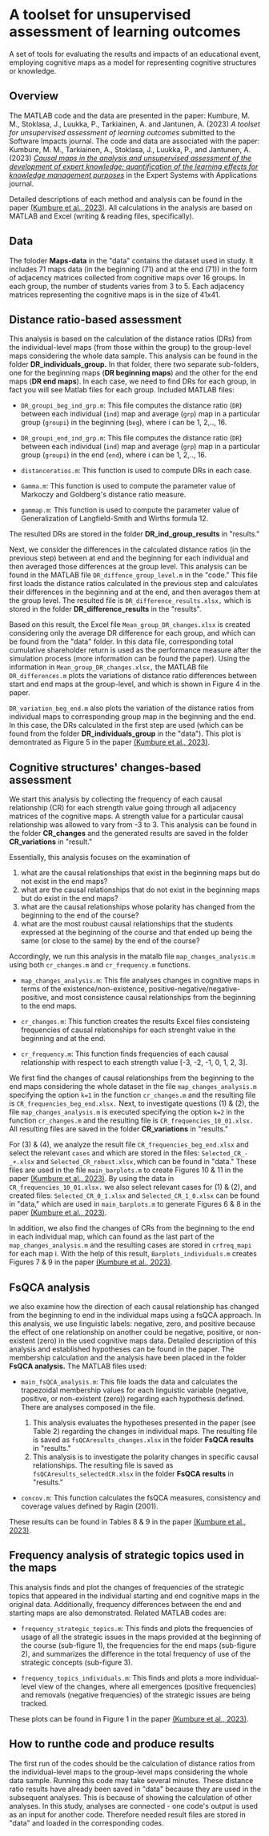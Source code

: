 # A toolset for unsupervised assessment of learning outcomes
A set of tools for evaluating the results and impacts of an educational event, employing cognitive maps as a model for representing cognitive structures or knowledge. 

## Overview
The MATLAB code and the data are presented in the paper: Kumbure, M. M., Stoklasa, J., Luukka, P., Tarkiainen, A. and Jantunen, A. (2023) _A toolset for unsupervised assessment of learning outcomes_ submitted to the Software Impacts journal. The code and data are associated with the paper: Kumbure, M. M., Tarkiainen, A., Stoklasa, J., Luukka, P., and Jantunen, A. (2023) [_Causal maps in the analysis and unsupervised assessment of the development of expert knowledge: quantification of the learning effects for knowledge management purposes_](https://doi.org/10.1016/j.eswa.2023.121232) in the Expert Systems with Applications journal.

Detailed descriptions of each method and analysis can be found in the paper [(Kumbure et al., 2023)](https://doi.org/10.1016/j.eswa.2023.121232). All calculations in the analysis are based on MATLAB and Excel (writing & reading files, specifically).

## Data
The foloder **Maps-data** in the "data" contains the dataset used in study. It includes 71 maps data (in the beginning (71) and at the end (71)) in the form of adjacency matrices collected from cognitive maps over 16 groups. In each group, the number of students varies from 3 to 5. Each adjacency matrices representing the cognitive maps is in the size of 41x41.

## Distance ratio-based assessment
This analysis is based on the  calculation of the distance ratios (DRs) from the individual-level maps (from those within the group) to the group-level maps considering the whole data sample. This analysis can be found in the folder **DR_individuals_group.** In that folder, there two separate sub-folders, one for the beginning maps (**DR beginning maps**) and the other for the end maps (**DR end maps**). In each case, we need to find DRs for each group, in fact you will see Matlab files for each group. Included MATLAB files:

- `DR_groupi_beg_ind_grp.m`: This file computes the distance ratio (`DR`) between each individual (`ind`) map and average (`grp`) map in a particular group (`groupi`) in the beginning (`beg`), where i can be 1, 2,.., 16. 

- `DR_groupi_end_ind_grp.m`: This file computes the distance ratio (`DR`) between each individual (`ind`) map and average (`grp`) map in a particular group (`groupi`) in the end (`end`), where i can be 1, 2,.., 16. 

- `distanceratios.m`: This function is used to compute DRs in each case. 

- `Gamma.m`: This function is used to compute the parameter value of Markoczy and Goldberg's distance ratio measure. 

- `gammap.m`: This function is used to compute the parameter value of Generalization of Langfield-Smith and Wirths formula 12. 

The resulted DRs are stored in the folder **DR_ind_group_results** in "results." 

Next, we consider the differences in the calculated distance ratios (in the previous step) between at end and the beginning for each individual and then averaged those differences at the group level. This analysis can be found in the MATLAB file `DR_diffence_group_level.m` in the "code." 
This file first loads the distance ratios calculated in the previous step and calculates their differences in the beginning and at the end, and then averages them at the group level. The resulted file is `DR_difference_results.xlsx,` which is stored in the folder **DR_difference_results** in the "results".

Based on this result, the Excel file `Mean_group_DR_changes.xlsx` is created considering only the average DR difference for each group, and which can be found from the "data" folder. In this data file, corresponding total cumulative shareholder return is used as the performance measure after the simulation process (more information can be found the paper). Using the information in `Mean_group_DR_changes.xlsx,` the MATLAB file `DR_differences.m` plots the variations of distance ratio differences between start and end maps at the group-level, and which is shown in Figure 4 in the paper. 

`DR_variation_beg_end.m` also plots the variation of the distance ratios from individual maps to corresponding group map in the beginning and the end. In this case, the DRs calculated in the first step are used (which can be found from the folder **DR_individuals_group** in the "data"). This plot is demontrated as Figure 5 in the paper [(Kumbure et al., 2023)](https://doi.org/10.1016/j.eswa.2023.121232).

## Cognitive structures' changes-based assessment
We start this analysis by collecting the frequency of each causal relationship (CR) for each strength value going through all adjacency matrices of the cognitive maps. A strength value for a particular causal relationship was allowed to vary from -3 to 3. This analysis can be found in the folder **CR_changes** and the generated results are saved in the folder **CR_variations** in "result." 

Essentially, this analysis focuses on the examination of 
1. what are the causal relationships that exist in the beginning maps but do not exist in the end maps? 
2. what are the causal relationships that do not exist in the beginning maps but do exist in the end maps?  
3. what are the causal relationships whose polarity has changed from the beginning to the end of the course?  
4. what are the most roubust causal relationships that the students expressed at the beginning of the course and that ended up being the same (or close to the same) by the end of the course?

Accordingly, we run this analysis in the matalb file `map_changes_analysis.m` using both `cr_changes.m` and `cr_frequency.m` functions.

- `map_changes_analysis.m`: This file analyses changes in cognitive maps in terms of the existence/non-existence, positive-negative/negative-positive, and most consistence causal relationships from the beginning to the end maps.

- `cr_changes.m`: This function creates the results Excel files consisteing frequencies of causal relationships for each strenght value in the beginning and at the end. 

- `cr_frequency.m`: This function finds frequencies of each causal relationship with respect to each strength value [-3, -2, -1, 0, 1, 2, 3].

We first find the changes of causal relationships from the beginning to the end maps considering the whole dataset in the file `map_changes_analysis.m` specifying the option `k=1` in the function `cr_changes.m` and the resulting file is `CR_frequencies_beg_end.xlsx.` Next, to investigate questions (1) & (2), the file `map_changes_analysis.m` is executed specifying the option `k=2` in the function `cr_changes.m` and the resulting file is `CR_frequencies_10_01.xlsx.` All resulting files are saved in the folder **CR_variations** in "results." 

For (3) & (4), we analyze the result file `CR_frequencies_beg_end.xlsx` and select the relevant `cases` and which are stored in the files: `Selected_CR_-_+.xlsx` and `Selected_CR_robust.xlsx,`which can be found in "data." These files are used in the file `main_barplots.m` to create Figures 10 & 11 in the paper [(Kumbure et al., 2023)](https://doi.org/10.1016/j.eswa.2023.121232). By using the data in `CR_frequencies_10_01.xlsx.` we also select relevant cases for (1) & (2), and created files: `Selected_CR_0_1.xlsx` and `Selected_CR_1_0.xlsx` can be found in "data," which are used in `main_barplots.m` to generate Figures 6 & 8 in the paper [(Kumbure et al., 2023)](https://doi.org/10.1016/j.eswa.2023.121232).

In addition, we also find the changes of CRs from the beginning to the end in each individual map, which can found as the last part of the `map_changes_analysis.m` and the resulting cases are stored in `crfreq_mapi` for each map i. With the help of this result, `Barplots_individuals.m` creates Figures 7 & 9 in the paper [(Kumbure et al., 2023)](https://doi.org/10.1016/j.eswa.2023.121232).

## FsQCA analysis
we also examine how the direction of each causal relationship has changed from the  beginning to end in the individual maps using a fsQCA approach. In this analysis, we use linguistic labels: negative, zero, and positive because the effect of one relationship on 	another could be negative, positive, or non-existent (zero) in the used cognitive maps data. Detailed description of this analysis and established hypotheses can be found in the paper. The membership calculation and the analysis have been placed in the folder **FsQCA analysis.** The MATLAB files used:

- `main_fsQCA_analysis.m`: This file loads the data and calculates the trapezoidal membership values for each linguistic variable (negative, positive, or non-existent (zero)) regarding each hypothesis defined. There are analyses composed in the file. 
    1. This analysis evaluates the hypotheses presented in the paper (see Table 2) regarding the changes in individual maps. The resulting file is saved as `fsQCAresults_changes.xlsx` in the folder **FsQCA results** in "results."
    2. This analysis is to investigate the polarity changes in specific causal relationships. The resulting file is saved as `fsQCAresults_selectedCR.xlsx` in the folder **FsQCA results** in "results."

- `concov.m`: This function calculates the fsQCA measures, consistency and coverage values defined by Ragin (2001). 

These results can be found in Tables 8 & 9 in the paper [(Kumbure et al., 2023)](https://doi.org/10.1016/j.eswa.2023.121232).

## Frequency analysis of strategic topics used in the maps
This analysis finds and plot the changes of frequencies of the strategic topics that appeared in the individual starting and end cognitive maps in the original data. Additionally, frequency differences between the end and starting maps are also demonstrated. Related MATLAB codes are:

- `frequency_strategic_topics.m`: This finds and plots the frequencies of usage of all the strategic issues in the maps provided at the beginning of the course (sub-figure 1), the frequencies for the end maps (sub-figure 2), and summarizes the difference
in the total frequency of use of the strategic concepts (sub-figure 3). 

- `frequency_topics_individuals.m`: This finds and plots a more individual-level view of the changes, where all emergences (positive frequencies) and removals (negative frequencies) of the strategic issues are being tracked. 

These plots can be found in Figure 1 in the paper [(Kumbure et al., 2023)](https://doi.org/10.1016/j.eswa.2023.121232).

## How to runthe code and produce results
The first run of the codes should be the calculation of distance ratios from the individual-level maps to the group-level maps considering the whole data sample. Running this code may take several minutes. These distance ratio results have already been saved in "data" because they are used in the subsequent analyses. This is because of showing the calculation of other analyses. In this study, analyses are connected - one code's output is used as an input for another code. Therefore needed result files are stored in "data" and loaded in the corresponding codes. 
